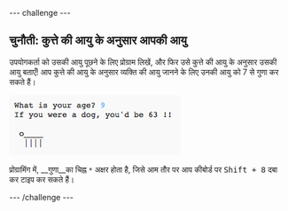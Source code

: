 --- challenge ---
## चुनौती: कुत्ते की आयु के अनुसार आपकी आयु
उपयोगकर्ता को उसकी आयु पूछने के लिए प्रोग्राम लिखें, और फिर उसे कुत्ते की आयु के अनुसार उसकी आयु बताएँ! आप कुत्ते की आयु के अनुसार व्यक्ति की आयु जानने के लिए उनकी आयु को 7 से गुणा कर सकते हैं।

![screenshot](images/me-dog-years.png)

प्रोग्रामिंग में, __गुणा__का चिह्न `*` अक्षर होता है, जिसे आम तौर पर आप कीबोर्ड पर <kbd>Shift + 8</kbd> दबा कर टाइप कर सकते हैं।

--- /challenge ---
